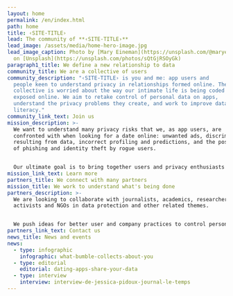```yaml
---
layout: home
permalink: /en/index.html
path: home
title: ‹SITE-TITLE›
lead: The community of **‹SITE-TITLE›**
lead_image: /assets/media/home-hero-image.jpg
lead_image_caption: Photo by [Mary Eineman](https://unsplash.com/@maryeineman)
  on [Unsplash](https://unsplash.com/photos/sQtGjRSOyGk)
paragraph1_title: We define a new relationship to data
community_title: We are a collective of users
community_description: "‹SITE-TITLE› is you and me: app users and
  people keen to understand privacy in relationships formed online. The
  collective is worried about the way our intimate life is being coded and
  exposed online. We aim to retake control of personal data on apps,
  understand the privacy problems they create, and work to improve data
  literacy."
community_link_text: Join us
mission_description: >-
  We want to understand many privacy risks that we, as app users, are
  confronted with when looking for a date online: unwanted ads, discrimination
  resulting from data, incorrect profiling and predictions, and the possibility
  of phishing and identity theft by rogue users.


  Our ultimate goal is to bring together users and privacy enthusiasts to push for a paradigm shift.
mission_link_text: Learn more
partners_title: We connect with many partners
mission_title: We work to understand what's being done
partners_description: >-
  We are looking to collaborate with journalists, academics, researchers,
  activists and NGOs in data protection and other related themes.


  We push ideas for better user and company practices to control personal data and date safely online. We are particularly interested in raising awareness, as well as building methodological protocols and privacy tools for data protection and literacy.
partners_link_text: Contact us
news_title: News and events
news:
  - type: infographic
    infographic: what-bumble-collects-about-you
  - type: editorial
    editorial: dating-apps-share-your-data
  - type: interview
    interview: interview-de-jessica-pidoux-journal-le-temps
---
```

